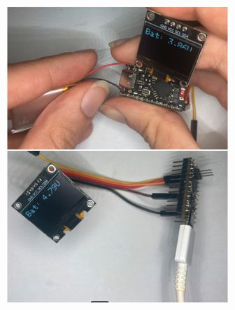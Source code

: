 
![image1](https://raw.githubusercontent.com/ICantMakeThings/Nicenano-NRF52-Supermini-PlatformIO-Support/refs/heads/main/Platformio%20Example%20code/Read%20Batt%20voltage%20%7C%20SSD1306%20display/x2.png)
![image2](https://raw.githubusercontent.com/ICantMakeThings/Nicenano-NRF52-Supermini-PlatformIO-Support/refs/heads/main/Platformio%20Example%20code/Read%20Batt%20voltage%20%7C%20SSD1306%20display/x1.png)
